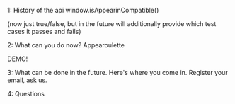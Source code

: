 

1: History of the api
window.isAppearinCompatible()

(now just true/false, but in the future will additionally provide which test cases it passes and fails)


2: What can you do now?
Appearoulette

DEMO!

3: What can be done in the future.
Here's where you come in. Register your email, ask us.

4: Questions